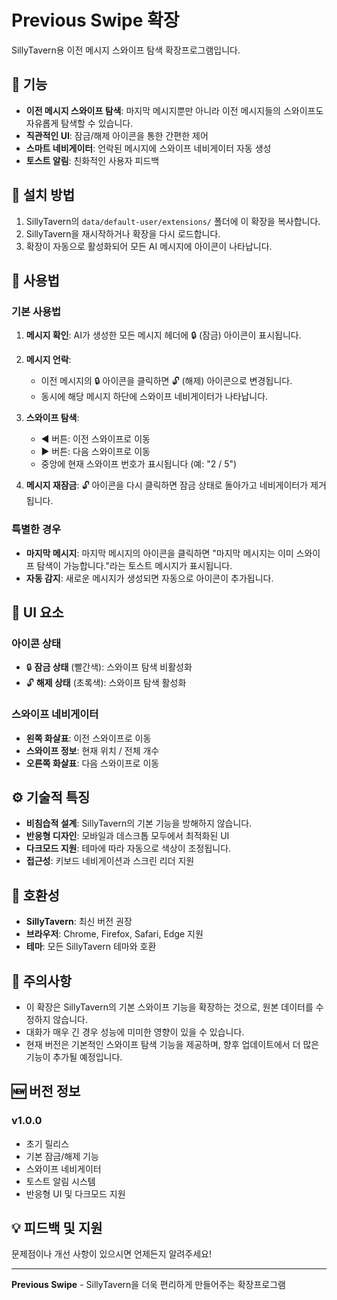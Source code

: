 # Previous Swipe 확장

SillyTavern용 이전 메시지 스와이프 탐색 확장프로그램입니다.

## 🎯 기능

- **이전 메시지 스와이프 탐색**: 마지막 메시지뿐만 아니라 이전 메시지들의 스와이프도 자유롭게 탐색할 수 있습니다.
- **직관적인 UI**: 잠금/해제 아이콘을 통한 간편한 제어
- **스마트 네비게이터**: 언락된 메시지에 스와이프 네비게이터 자동 생성
- **토스트 알림**: 친화적인 사용자 피드백

## 🚀 설치 방법

1. SillyTavern의 `data/default-user/extensions/` 폴더에 이 확장을 복사합니다.
2. SillyTavern을 재시작하거나 확장을 다시 로드합니다.
3. 확장이 자동으로 활성화되어 모든 AI 메시지에 아이콘이 나타납니다.

## 📖 사용법

### 기본 사용법

1. **메시지 확인**: AI가 생성한 모든 메시지 헤더에 🔒 (잠금) 아이콘이 표시됩니다.

2. **메시지 언락**: 
   - 이전 메시지의 🔒 아이콘을 클릭하면 🔓 (해제) 아이콘으로 변경됩니다.
   - 동시에 해당 메시지 하단에 스와이프 네비게이터가 나타납니다.

3. **스와이프 탐색**:
   - ◀️ 버튼: 이전 스와이프로 이동
   - ▶️ 버튼: 다음 스와이프로 이동
   - 중앙에 현재 스와이프 번호가 표시됩니다 (예: "2 / 5")

4. **메시지 재잠금**: 🔓 아이콘을 다시 클릭하면 잠금 상태로 돌아가고 네비게이터가 제거됩니다.

### 특별한 경우

- **마지막 메시지**: 마지막 메시지의 아이콘을 클릭하면 "마지막 메시지는 이미 스와이프 탐색이 가능합니다."라는 토스트 메시지가 표시됩니다.
- **자동 감지**: 새로운 메시지가 생성되면 자동으로 아이콘이 추가됩니다.

## 🎨 UI 요소

### 아이콘 상태
- 🔒 **잠금 상태** (빨간색): 스와이프 탐색 비활성화
- 🔓 **해제 상태** (초록색): 스와이프 탐색 활성화

### 스와이프 네비게이터
- **왼쪽 화살표**: 이전 스와이프로 이동
- **스와이프 정보**: 현재 위치 / 전체 개수
- **오른쪽 화살표**: 다음 스와이프로 이동

## ⚙️ 기술적 특징

- **비침습적 설계**: SillyTavern의 기본 기능을 방해하지 않습니다.
- **반응형 디자인**: 모바일과 데스크톱 모두에서 최적화된 UI
- **다크모드 지원**: 테마에 따라 자동으로 색상이 조정됩니다.
- **접근성**: 키보드 네비게이션과 스크린 리더 지원

## 🔧 호환성

- **SillyTavern**: 최신 버전 권장
- **브라우저**: Chrome, Firefox, Safari, Edge 지원
- **테마**: 모든 SillyTavern 테마와 호환

## 📝 주의사항

- 이 확장은 SillyTavern의 기본 스와이프 기능을 확장하는 것으로, 원본 데이터를 수정하지 않습니다.
- 대화가 매우 긴 경우 성능에 미미한 영향이 있을 수 있습니다.
- 현재 버전은 기본적인 스와이프 탐색 기능을 제공하며, 향후 업데이트에서 더 많은 기능이 추가될 예정입니다.

## 🆕 버전 정보

### v1.0.0
- 초기 릴리스
- 기본 잠금/해제 기능
- 스와이프 네비게이터
- 토스트 알림 시스템
- 반응형 UI 및 다크모드 지원

## 💡 피드백 및 지원

문제점이나 개선 사항이 있으시면 언제든지 알려주세요!

---

**Previous Swipe** - SillyTavern을 더욱 편리하게 만들어주는 확장프로그램 